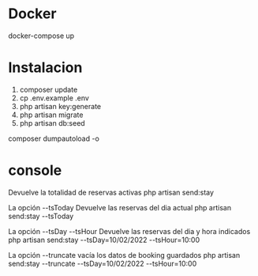 # Docker

docker-compose up

# Instalacion

1. composer update
2. cp .env.example .env
3. php artisan key:generate
4. php artisan migrate
5. php artisan db:seed

composer dumpautoload -o

# console

Devuelve la totalidad de reservas activas
php artisan send:stay

La opción --tsToday Devuelve las reservas del dia actual
php artisan send:stay --tsToday

La opción --tsDay --tsHour Devuelve las reservas del dia y hora indicados
php artisan send:stay --tsDay=10/02/2022 --tsHour=10:00

La opción --truncate vacía los datos de booking guardados
php artisan send:stay --truncate --tsDay=10/02/2022 --tsHour=10:00
